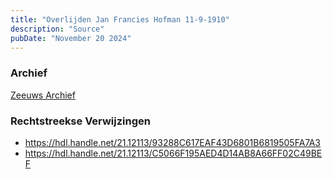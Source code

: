```yaml
---
title: "Overlijden Jan Francies Hofman 11-9-1910"
description: "Source"
pubDate: "November 20 2024"
---
```


### Archief
[Zeeuws Archief](https://www.zeeuwsarchief.nl/)

### Rechtstreekse Verwijzingen
- https://hdl.handle.net/21.12113/93288C617EAF43D6801B6819505FA7A3
- https://hdl.handle.net/21.12113/C5066F195AED4D14AB8A66FF02C49BEF